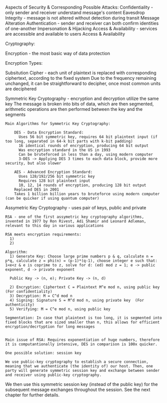 Aspects of Security & Corresponding Possible Attacks:
  Confidentiality - only sender and receiver understand message's content              Eavesdrop
  Integrity - message is not altered without detection during transit                  Message Alteration
  Authentication - sender and receiver can both confirm identities of one-another      Impersonation & Hijacking
  Access & Availability - services are accessible and available to users               Access & Availability

Cryptography:

Encryption - the most basic way of data protection

Encryption Types:

  Subsitution Cipher - each unit of plaintext is replaced with corresponding ciphertext, according to the fixed system
  Due to the frequency remaining unchanged, it can be straightforward to decipher, once most common units are deciphered

  Symmetric Key Cryptography - encryption and decryption utilize the same key
  The message is broken into bits of data, which are then segmented, arithmetic operations are then performed between the key and the segments

    Main Algorithms for Symmetric Key Cryptography:
  
        DES - Data Encryption Standard:
          Uses 56 bit symmetric key, requires 64 bit plaintext input (if too long, separated in 64-k bit parts with k-bit padding)
          16 identical rounds of encryption, producing 64 bit output
          Was encryption standard in the US in 1993
          Can be bruteforced in less than a day, using modern computer
          3-DES -> Applying DES 3 times to each data block, provide more security, but also slower
  
        AES - Advanced Encryption Standard:
          Uses 128/192/256 bit symmetric key
          Requires 128 bit plaintext input
          10, 12, 14 rounds of encryption, producing 128 bit output
        Replaced DES in 2001
        Takes 1 billion billion years to bruteforce using modern computer (can be quicker if using quantum computer)

  Assymetric Key Cryptography - uses pair of keys, public and private

    RSA - one of the first assymetric key cryptography algorithms, invented in 1977 by Ron Rivest, Adi Shamir and Leonard Adleman, relevant to this day in various applications

    RSA meets encryption requirements:
      1)
      2)

    Algorithm:
      1) Generate Key: Choose large prime numbers p & q, calculate n = p*q, calculate z = phi(n) = (p-1)*(q-1), choose integer e such that: 1<e<z & e is coprime to z, solve for d: (ed) mod z = 1; e -> public exponent, d -> private exponent

      Public Key -> (n, e); Private Key -> (n, d)

      2) Encryption: Ciphertext C = Plaintext M^e mod n, using public key  (For confidentiality)
      3) Decryption: M = C^d mod n
      4) Signing: Signature S = M^d mod n, using private key  (For authenticity)
      5) Verifying: M = C^e mod n, using public key

    Segmentation: In case that plaintext is too long, it is segmented into fixed blocks that are sized smaller than n, this allows for efficient encryption/decrtyption for long messages

    
    Main issue of RSA: Requires exponentiation of huge numbers, therefore it is computantionally intensive, DES in comparison is 100x quicker.

    One possible solution: session key

    We use public-key cryptography to establish a secure connection, meaning that we authenticate (the identity of) our host. Then, one party will generate symmetric session key and exchange between sender and receiver using public-key cryptography.

We then use this symmetric session key (instead of the public key) for the subsequent message exchanges throughout the session. See the next chapter for further details.
        
